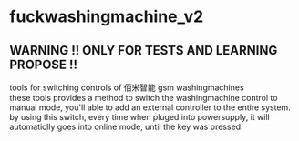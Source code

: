 # fuckwashingmachine_v2 
## WARNING !! ONLY FOR TESTS AND LEARNING PROPOSE !! 
tools for switching controls of 佰米智能 gsm washingmachines  
these tools provides a method to switch the washingmachine control to manual mode, you'll able to add an external controller to the entire system.  
by using this switch, every time when pluged into powersupply, it will automaticlly goes into online mode, until the key was pressed.  
